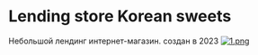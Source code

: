 # Lending store Korean sweets
Небольшой лендинг интернет-магазин. создан в 2023
[![1.png](https://s.iimg.su/s/29/LFJxX4NOw7gUw7XHsYPtokQ4JtYxsUwLjDZ9PbCD.png)](https://iimg.su/i/XOJxN)
